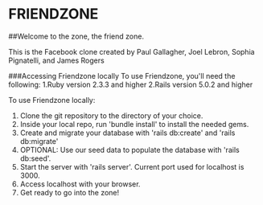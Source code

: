 # FRIENDZONE
##Welcome to the zone, the friend zone.

This is the Facebook clone created by Paul Gallagher, Joel Lebron, Sophia Pignatelli, and James Rogers

###Accessing Friendzone locally
To use Friendzone, you'll need the following:
1.Ruby version 2.3.3 and higher
2.Rails version 5.0.2 and higher

To use Friendzone locally:
1. Clone the git repository to the directory of your choice.
2. Inside your local repo, run 'bundle install' to install the needed gems.
3. Create and migrate your database with 'rails db:create' and 'rails db:migrate'
4. OPTIONAL: Use our seed data to populate the database with 'rails db:seed'.
5. Start the server with 'rails server'. Current port used for localhost is 3000.
6. Access localhost with your browser.
7. Get ready to go into the zone!
